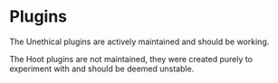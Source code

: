 # Plugins
The Unethical plugins are actively maintained and should be working.

The Hoot plugins are not maintained, they were created purely to experiment with and should be deemed unstable.